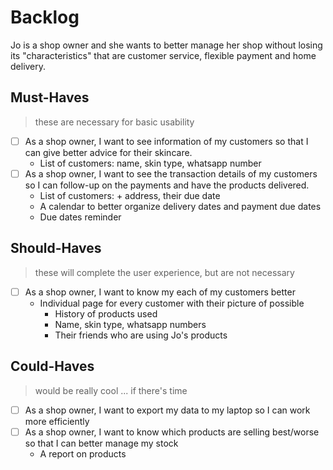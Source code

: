 # Backlog

Jo is a shop owner and she wants to better manage her shop without losing its
"characteristics" that are customer service, flexible payment and home delivery.

## Must-Haves

> these are necessary for basic usability

- [ ] As a shop owner, I want to see information of my customers so that I can
      give better advice for their skincare.
  - List of customers: name, skin type, whatsapp number
- [ ] As a shop owner, I want to see the transaction details of my customers so
      I can follow-up on the payments and have the products delivered.
  - List of customers: + address, their due date
  - A calendar to better organize delivery dates and payment due dates
  - Due dates reminder

## Should-Haves

> these will complete the user experience, but are not necessary

- [ ] As a shop owner, I want to know my each of my customers better
  - Individual page for every customer with their picture of possible
    - History of products used
    - Name, skin type, whatsapp numbers
    - Their friends who are using Jo's products

## Could-Haves

> would be really cool ... if there's time

- [ ] As a shop owner, I want to export my data to my laptop so I can work more
      efficiently
- [ ] As a shop owner, I want to know which products are selling best/worse so
      that I can better manage my stock
  - A report on products
